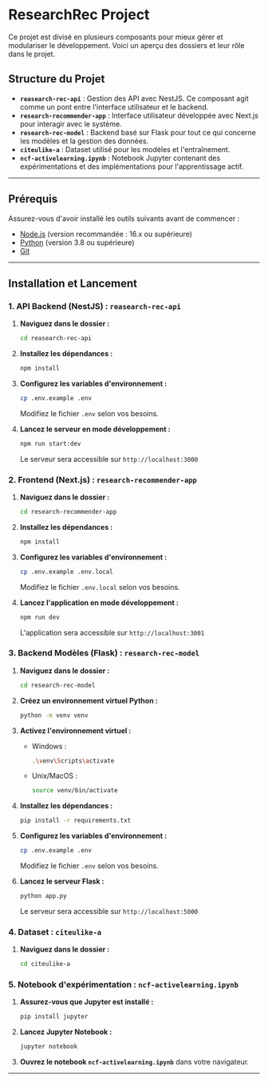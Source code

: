 # ResearchRec Project

Ce projet est divisé en plusieurs composants pour mieux gérer et modulariser le développement. Voici un aperçu des dossiers et leur rôle dans le projet.

## Structure du Projet

- **`reasearch-rec-api`** : Gestion des API avec NestJS. Ce composant agit comme un pont entre l'interface utilisateur et le backend.
- **`research-recommender-app`** : Interface utilisateur développée avec Next.js pour interagir avec le système.
- **`research-rec-model`** : Backend basé sur Flask pour tout ce qui concerne les modèles et la gestion des données.
- **`citeulike-a`** : Dataset utilisé pour les modèles et l'entraînement.
- **`ncf-activelearning.ipynb`** : Notebook Jupyter contenant des expérimentations et des implémentations pour l'apprentissage actif.

---

## Prérequis

Assurez-vous d'avoir installé les outils suivants avant de commencer :
- [Node.js](https://nodejs.org/) (version recommandée : 16.x ou supérieure)
- [Python](https://www.python.org/downloads/) (version 3.8 ou supérieure)
- [Git](https://git-scm.com/)

---

## Installation et Lancement

### 1. API Backend (NestJS) : `reasearch-rec-api`

1. **Naviguez dans le dossier :**
   ```bash
   cd reasearch-rec-api
   ```

2. **Installez les dépendances :**
   ```bash
   npm install
   ```

3. **Configurez les variables d'environnement :**
   ```bash
   cp .env.example .env
   ```
   Modifiez le fichier `.env` selon vos besoins.

4. **Lancez le serveur en mode développement :**
   ```bash
   npm run start:dev
   ```
   Le serveur sera accessible sur `http://localhost:3000`

### 2. Frontend (Next.js) : `research-recommender-app`

1. **Naviguez dans le dossier :**
   ```bash
   cd research-recommender-app
   ```

2. **Installez les dépendances :**
   ```bash
   npm install
   ```

3. **Configurez les variables d'environnement :**
   ```bash
   cp .env.example .env.local
   ```
   Modifiez le fichier `.env.local` selon vos besoins.

4. **Lancez l'application en mode développement :**
   ```bash
   npm run dev
   ```
   L'application sera accessible sur `http://localhost:3001`

### 3. Backend Modèles (Flask) : `research-rec-model`

1. **Naviguez dans le dossier :**
   ```bash
   cd research-rec-model
   ```

2. **Créez un environnement virtuel Python :**
   ```bash
   python -m venv venv
   ```

3. **Activez l'environnement virtuel :**
   - Windows :
     ```bash
     .\venv\Scripts\activate
     ```
   - Unix/MacOS :
     ```bash
     source venv/bin/activate
     ```

4. **Installez les dépendances :**
   ```bash
   pip install -r requirements.txt
   ```

5. **Configurez les variables d'environnement :**
   ```bash
   cp .env.example .env
   ```
   Modifiez le fichier `.env` selon vos besoins.

6. **Lancez le serveur Flask :**
   ```bash
   python app.py
   ```
   Le serveur sera accessible sur `http://localhost:5000`

### 4. Dataset : `citeulike-a`

1. **Naviguez dans le dossier :**
   ```bash
   cd citeulike-a
   ```
### 5. Notebook d'expérimentation : `ncf-activelearning.ipynb`

1. **Assurez-vous que Jupyter est installé :**
   ```bash
   pip install jupyter
   ```

2. **Lancez Jupyter Notebook :**
   ```bash
   jupyter notebook
   ```

3. **Ouvrez le notebook `ncf-activelearning.ipynb`** dans votre navigateur.

---

